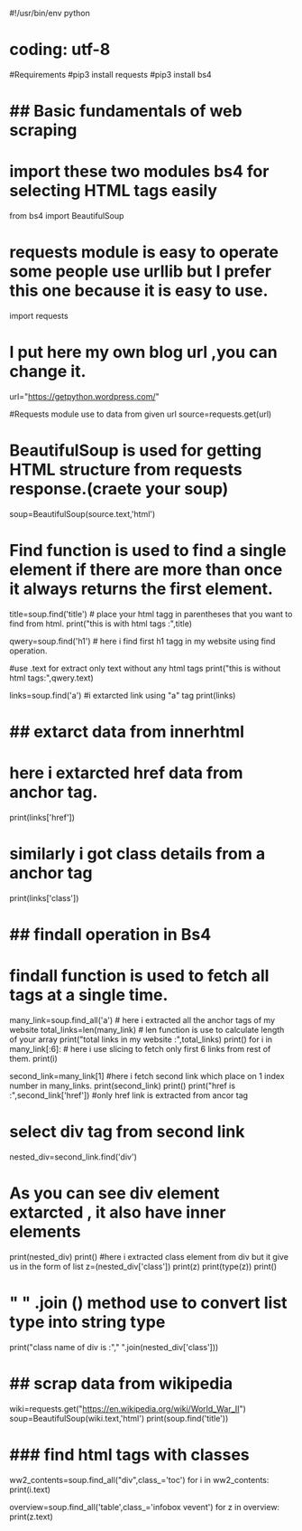 #!/usr/bin/env python
# coding: utf-8

#Requirements
#pip3 install requests
#pip3 install bs4


# ## Basic fundamentals of web scraping

# import these two modules bs4 for selecting HTML tags easily
from bs4 import BeautifulSoup
# requests module is easy to operate some people use urllib but I prefer this one because it is easy to use.
import requests

# I put here my own blog url ,you can change it.
url="https://getpython.wordpress.com/"

#Requests module use to data from given url
source=requests.get(url)

# BeautifulSoup is used for getting HTML structure from requests response.(craete your soup)
soup=BeautifulSoup(source.text,'html')

# Find function is used to find a single element if there are more than once it always returns the first element.
title=soup.find('title') # place your html tagg in parentheses that you want to find from html.
print("this is with html tags :",title)

qwery=soup.find('h1') # here i find first h1 tagg in my website using find operation.

#use .text for extract only text without any html tags
print("this is without html tags:",qwery.text) 


links=soup.find('a') #i extarcted link using "a" tag
print(links)


# ## extarct data from innerhtml 

# here i extarcted href data from anchor tag.
print(links['href']) 

# similarly i got class details from a anchor tag
print(links['class'])


# ## findall operation in Bs4

# findall function is used to fetch all tags at a single time.
many_link=soup.find_all('a') # here i extracted all the anchor tags of my website
total_links=len(many_link) # len function is use to calculate length of your array
print("total links in my website :",total_links)
print()
for i in many_link[:6]: # here i use slicing to fetch only first 6 links from rest of them.
    print(i)

second_link=many_link[1] #here i fetch second link which place on 1 index number in many_links.
print(second_link)
print()
print("href is :",second_link['href']) #only href link is extracted from ancor tag


# select div tag from second link
nested_div=second_link.find('div')
# As you can see div element extarcted , it also have inner elements
print(nested_div)
print()
#here i extracted class element from div but it give us in the form of list
z=(nested_div['class'])
print(z)
print(type(z))
print()
#  " " .join () method use to convert list type  into string type
print("class name of div is :"," ".join(nested_div['class'])) 


# ## scrap data from wikipedia

wiki=requests.get("https://en.wikipedia.org/wiki/World_War_II")
soup=BeautifulSoup(wiki.text,'html')
print(soup.find('title'))


# ### find html tags with classes

ww2_contents=soup.find_all("div",class_='toc')
for i in ww2_contents:
    print(i.text)


overview=soup.find_all('table',class_='infobox vevent')
for z in overview:
    print(z.text)
